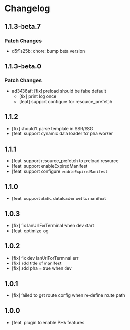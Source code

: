 # Changelog

## 1.1.3-beta.7

### Patch Changes

- d5f1a25b: chore: bump beta version

## 1.1.3-beta.0

### Patch Changes

- ad3436af: [fix] preload should be false default
  - [fix] print log once
  - [feat] support configure for resource_prefetch

## 1.1.2

- [fix] should't parse template in SSR/SSG
- [feat] support dynamic data loader for pha worker

## 1.1.1

- [feat] support resource_prefetch to preload resource
- [feat] support enableExpiredManifest
- [feat] support configure `enableExpiredManifest`

## 1.1.0

- [feat] support static dataloader set to manifest

## 1.0.3

- [fix] fix lanUrlForTerminal when dev start
- [feat] optimize log

## 1.0.2

- [fix] fix dev lanUrlForTerminal err
- [fix] add title of manifest
- [fix] add pha = true when dev

## 1.0.1

- [fix] failed to get route config when re-define route path

## 1.0.0

- [feat] plugin to enable PHA features
